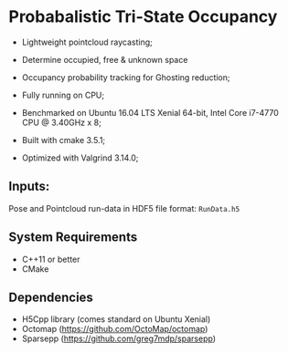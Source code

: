 # Probabalistic Tri-State Occupancy
- Lightweight pointcloud raycasting;
- Determine occupied, free & unknown space
- Occupancy probability tracking for Ghosting reduction;
- Fully running on CPU;
- Benchmarked on Ubuntu 16.04 LTS Xenial 64-bit, Intel Core i7-4770 CPU @ 3.40GHz x 8;

- Built with cmake 3.5.1;
- Optimized with Valgrind 3.14.0;

## Inputs:
Pose and Pointcloud run-data in HDF5 file format:
`RunData.h5`

## System Requirements
- C++11 or better
- CMake

## Dependencies
- H5Cpp library (comes standard on Ubuntu Xenial)
- Octomap (https://github.com/OctoMap/octomap)
- Sparsepp (https://github.com/greg7mdp/sparsepp)
